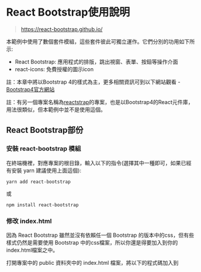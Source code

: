 # React Bootstrap使用說明

> https://react-bootstrap.github.io/

本範例中使用了數個套件模組，這些套件彼此可獨立運作。它們分別的功用如下所示:

- React Bootstrap: 應用程式的排版，跳出視窗、表單、按鈕等操作介面
- react-icons: 免費授權的圖示icon

註：本章中將以Bootstrap 4的樣式為主，更多相關資訊可到以下網站觀看 - [Bootstrap4官方網站](https://getbootstrap.com/docs/4.1/getting-started/introduction/)

註：有另一個專案名稱為[reactstrap](https://reactstrap.github.io/)的專案，也是以Bootstrap4的React元件庫，用法很類似，但本範例中並不是使用這個。

## React Bootstrap部份

### 安裝 react-bootstrap 模組

在終端機裡，對應專案的根目錄，輸入以下的指令(選擇其中一種即可，如果已經有安裝 yarn 建議使用上面這個):

```
yarn add react-bootstrap
```

或

```
npm install react-bootstrap
```

### 修改 index.html

因為 React Bootstrap 雖然並沒有依賴任一個 Bootstrap 的版本中的css，但有些樣式仍然是需要使用 Bootstrap 中的css檔案，所以你還是得要加入到你的 index.html檔案之中。

打開專案中的 public 資料夾中的 index.html 檔案，將以下的程式碼加入到<title>標記的前一行即可：

```
<link rel="stylesheet" href="https://stackpath.bootstrapcdn.com/bootstrap/4.1.3/css/bootstrap.min.css" integrity="sha384-MCw98/SFnGE8fJT3GXwEOngsV7Zt27NXFoaoApmYm81iuXoPkFOJwJ8ERdknLPMO" crossorigin="anonymous">
```

註：上面這行樣式的程式碼，可到 [Bootstrap4官方網站](https://getbootstrap.com/docs/4.1/getting-started/introduction/) 找到。如果不想使用cdn的方式來引用，可以到官方網站下載已編譯過的css樣式檔案。

### 撰寫測試用程式碼

```js
import React from 'react'
import {
  Container,
  Row,
  Col,
  Button,
} from 'react-bootstrap'

const BootstrapTest = props => (
  <>
    <Container>
      <Row className="justify-content-md-center">
        <Col md="auto">
          <h1>React Bootstrap</h1>
          <Button variant="primary">Primary</Button>
          <Button variant="secondary">Secondary</Button>
          <Button variant="success">Success</Button>
        </Col>
      </Row>
    </Container>
  </>
)

export default BootstrapTest
```

### 注意 

React Bootstrap可相容於任何以Bootstrap所製作的樣版佈景樣式，但因為並沒有使用Bootstrap的JavaScript功能部份，所以並不能支援樣版佈景中有使用原本Bootsrap的一些動態特效的樣式。

React Bootstrap目前支援的是Bootstrap4的版本，相關文件：

- https://react-bootstrap.netlify.com/

舊版的React Bootstrap支援的是Bootstrap3版本，相關文件：

- https://react-bootstrap.github.io/

## react-icons部份

由於 React Bootstrap 目前已不再內建圖示功能，圖示需要另外安裝[react-icons](https://github.com/react-icons/react-icons)模組。

### 安裝模組

在終端機裡，對應專案的根目錄，輸入以下的指令(選擇其中一種即可，如果已經有安裝 yarn 建議使用上面這個):

```
yarn add react-icons
```

或

```
npm install react-icons --save
```

### 使用圖示範例

react-icons支援了6種免費(商業授權也免費)的圖示，使用上非常簡單。

首先在已安裝好的專案程式碼檔案上引入，然後在JSX語法中作為元件來使用即可，如下面的程式碼範例：

```js
import React from 'react'
import { FaReact } from 'react-icons/fa'
import { Button } from 'react-bootstrap'

const IconButton = props => (
  <>
    <Button variant="primary">
      <FaReact /> React v16
    </Button>
  </>
)

export default IconButton
```

註：圖示清單，或是其它種類的圖示如何引用，請至[react-icons官網](https://react-icons.netlify.com/)觀看詳細說明。


